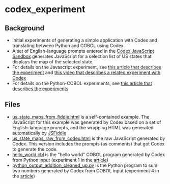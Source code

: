 # codex_experiment

## Background

- Initial experiments of generating a simple application with Codex and translating between Python and COBOL using Codex.
- A set of English-language prompts entered in the [Codex JavaScript Sandbox](https://youtu.be/Zm9B-DvwOgw) generates JavaScript for a selection list of US states that displays the map of the selected state.
- For details on the Javascript experiment, see [this article that describes the experiment](https://markryan-69718.medium.com/a-first-taste-of-codex-71385ee8aaa4) and [this video that describes a related experiment with Codex](https://youtu.be/d9sbsSA8xS4)
- For details on the Python-COBOL experiments, see [this article that describes the experiments](https://markryan-69718.medium.com/back-to-the-future-with-codex-and-cobol-766782f5ae8f)

## Files

- [us_state_maps_from_fiddle.html](https://github.com/ryanmark1867/codex_experiment/blob/main/us_state_maps_from_fiddle.html) is a self-contained example. The JavaScript for this example was generated by Codex based on a set of English-language prompts, and the wrapping HTML was generated automatically by [JSFiddle](https://jsfiddle.net/)
- [us_state_maps_raw_from_codex.html](https://github.com/ryanmark1867/codex_experiment/blob/main/us_state_maps_raw_from_codex.html) is the raw JavaScript generated by Codex. This version includes the prompts (as comments) that got Codex to generate the code.
- [hello_world.cbl](https://github.com/ryanmark1867/codex_experiment/blob/main/hello_world.cbl) is the "hello world" COBOL program generated by Codex from Python input (experiment 1 in the [article](https://markryan-69718.medium.com/back-to-the-future-with-codex-and-cobol-766782f5ae8f))
- [python_output_addition_cleaned_up.py](https://github.com/ryanmark1867/codex_experiment/blob/main/python_output_addition_cleaned_up.py) is the Python program to sum two numbers generated by Codex from COBOL input (experiment 4 in the [article](https://markryan-69718.medium.com/back-to-the-future-with-codex-and-cobol-766782f5ae8f))
